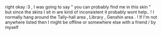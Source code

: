 right okay :3 , I was going to say " you can probably find me in this skin " but since the skins I sit in are kind of inconsistent it probably wont help.. ! I normally hang around the Tally-hall area , Library , Genshin area . ! If I'm not anywhere listed then I might be offline or somewhere else with a friend / by myself
